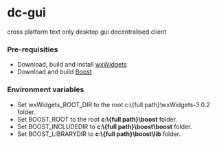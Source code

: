 # dc-gui
cross platform text only desktop gui decentralised client

### Pre-requisities

* Download, build and install [wxWidgets](https://www.wxwidgets.org/)
* Download and build [Boost](http://www.boost.org/)

### Environment variables

* Set wxWidgets_ROOT_DIR to the root c:\\{full path}\wxWidgets-3.0.2 folder.
* Set BOOST_ROOT to the root **c:\\{full path}\boost** folder.
* Set BOOST_INCLUDEDIR to **c:\\{full path}\boost\boost** folder.
* Set BOOST_LIBRARYDIR to **c:\\{full path}\boost\lib** folder.
